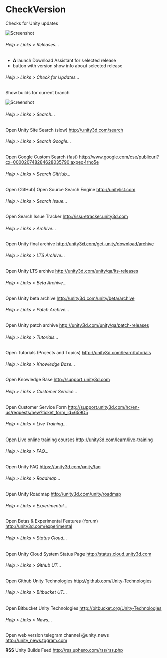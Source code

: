 # CheckVersion
Checks for Unity updates

![Screenshot](https://user-images.githubusercontent.com/15363149/38339052-f46334a0-3874-11e8-877c-d140a307896c.png "Screenshot")

###### Help > Links > Releases...
- **A** launch Download Assistant for selected release
- button with version show info about selected release

###### Help > Links > Check for Updates...
Show builds for current branch

![Screenshot](https://user-images.githubusercontent.com/15363149/38339707-58f0bf0c-3878-11e8-9b4a-54edbe3e6db6.png "Screenshot")

###### Help > Links > Search...
Open Unity Site Search (slow) http://unity3d.com/search

###### Help > Links > Search Google...
Open Google Custom Search (fast) http://www.google.com/cse/publicurl?cx=000020748284628035790:axpeo4rho5e

###### Help > Links > Search GitHub...
Open (GitHub) Open Source Search Engine http://unitylist.com

###### Help > Links > Search Issue...
Open Search Issue Tracker http://issuetracker.unity3d.com


###### Help > Links > Archive...
Open Unity final archive http://unity3d.com/get-unity/download/archive

###### Help > Links > LTS Archive...
Open Unity LTS archive http://unity3d.com/unity/qa/lts-releases

###### Help > Links > Beta Archive...
Open Unity beta archive http://unity3d.com/unity/beta/archive

###### Help > Links > Patch Archive...
Open Unity patch archive http://unity3d.com/unity/qa/patch-releases


###### Help > Links > Tutorials...
Open Tutorials (Projects and Topics) http://unity3d.com/learn/tutorials

###### Help > Links > Knowledge Base...
Open Knowledge Base http://support.unity3d.com

###### Help > Links > Customer Service...
Open Customer Service Form http://support.unity3d.com/hc/en-us/requests/new?ticket_form_id=65905

###### Help > Links > Live Training...
Open Live online training courses http://unity3d.com/learn/live-training

###### Help > Links > FAQ...
Open Unity FAQ https://unity3d.com/unity/faq


###### Help > Links > Roadmap...
Open Unity Roadmap http://unity3d.com/unity/roadmap

###### Help > Links > Experimental...
Open Betas & Experimental Features (forum) http://unity3d.com/experimental

###### Help > Links > Status Cloud...
Open Unity Cloud System Status Page http://status.cloud.unity3d.com


###### Help > Links > Github UT...
Open Github Unity Technologies http://github.com/Unity-Technologies

###### Help > Links > Bitbucket UT...
Open Bitbucket Unity Technologies http://bitbucket.org/Unity-Technologies

###### Help > Links > News...
Open web version telegram channel @unity_news http://unity_news.tggram.com


**RSS** Unity Builds Feed http://rss.uphero.com/rss/rss.php
